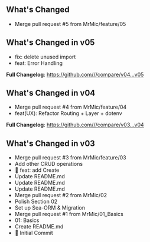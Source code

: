 ## What's Changed
* Merge pull request #5 from MrMic/feature/05

## What's Changed in v05
* fix: delete unused import
* feat: Error Handling

**Full Changelog**: https://github.com///compare/v04...v05

## What's Changed in v04
* Merge pull request #4 from MrMic/feature/04
* feat(UX): Refactor Routing + Layer + dotenv

**Full Changelog**: https://github.com///compare/v03...v04

## What's Changed in v03
* Merge pull request #3 from MrMic/feature/03
* Add other CRUD operations
* 🍺 feat: add Create
* Update README.md
* Update README.md
* Update README.md
* Merge pull request #2 from MrMic/02
* Polish Section 02
* Set up Sea-ORM & Migration
* Merge pull request #1 from MrMic/01_Basics
* 01: Basics
* Create README.md
* 🎉 Initial Commit

<!-- generated by git-cliff -->
